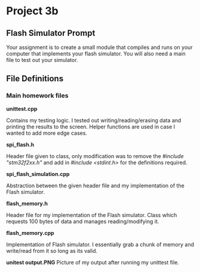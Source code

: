 # Project 3b

## Flash Simulator Prompt
Your assignment is to create a small module that compiles and runs on your computer that
implements your flash simulator. You will also need a main file to test out your simulator.

## File Definitions
### Main homework files
**unittest.cpp**

Contains my testing logic. I tested out writing/reading/erasing data and printing the results to the screen. Helper functions are used in case I wanted to add more edge cases.

**spi_flash.h**

Header file given to class, only modification was to remove the *#include "stm32f2xx.h"* and add in *#include <stdint.h>* for the definitions required.

**spi_flash_simulation.cpp**

Abstraction between the given header file and my implementation of the Flash simulator.

**flash_memory.h**

Header file for my implementation of the Flash simulator. Class which requests 100 bytes of data and manages reading/modifying it.

**flash_memory.cpp**

Implementation of Flash simulator. I essentially grab a chunk of memory and write/read from it so long as its valid.


**unitest output.PNG**
Picture of my output after running my unittest file.
